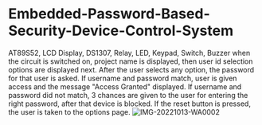 # Embedded-Password-Based-Security-Device-Control-System
AT89S52, LCD Display, DS1307, Relay, LED, Keypad, Switch, Buzzer
when the circuit is switched on, project name is displayed, then user id selection options are displayed next.
After the user selects any option, the password for that user is asked.
If username and password match, user is given access and the message "Access Granted" displayed.
If username and password did not match, 3 chances are given to the user for entering the right password, after that device is blocked.
If the reset button is pressed, the user is taken to the options page.
![IMG-20221013-WA0002](https://user-images.githubusercontent.com/76057623/214027823-02081c27-404f-4ac8-b05a-617fdcc9d549.jpg)
